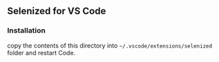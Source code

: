 Selenized for VS Code
---------------------

### Installation

copy the contents of this directory into `~/.vscode/extensions/selenized`
folder and restart Code.
